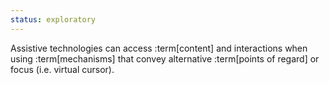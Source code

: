 ```yaml
---
status: exploratory
---
```


Assistive technologies can access :term[content] and interactions when using :term[mechanisms] that convey alternative :term[points of regard] or focus (i.e. virtual cursor).
